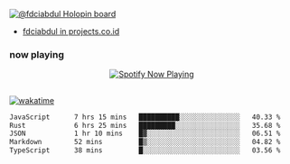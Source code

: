 [![@fdciabdul Holopin board](https://holopin.io/api/user/board?user=fdciabdul)](https://holopin.io/@fdciabdul)

- [fdciabdul in projects.co.id](https://projects.co.id/public/browse_users/view/496e26/fdciabdul)

### now playing 

<p align="center">
  <a href="https://open.spotify.com/user/31ljmyymhthokwewwcd6dsdmvprm" target="_blank"><img src="https://novatorem-psi-rosy.vercel.app/api/spotify" alt="Spotify Now Playing"/></a>
</p>

##

[![wakatime](https://wakatime.com/badge/user/87646243-158a-4241-a3cb-668e1fa2dbb8.svg)](https://wakatime.com/@87646243-158a-4241-a3cb-668e1fa2dbb8)
<!--START_SECTION:waka-->

```txt
JavaScript      7 hrs 15 mins   ██████████░░░░░░░░░░░░░░░   40.33 %
Rust            6 hrs 25 mins   █████████░░░░░░░░░░░░░░░░   35.68 %
JSON            1 hr 10 mins    █▓░░░░░░░░░░░░░░░░░░░░░░░   06.51 %
Markdown        52 mins         █▒░░░░░░░░░░░░░░░░░░░░░░░   04.82 %
TypeScript      38 mins         █░░░░░░░░░░░░░░░░░░░░░░░░   03.56 %
```

<!--END_SECTION:waka-->
